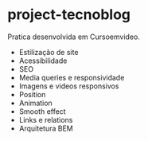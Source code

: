 # project-tecnoblog
 Pratica desenvolvida em Cursoemvideo.

* Estilização de site
* Acessibilidade
* SEO
* Media queries e responsividade
* Imagens e videos responsivos
* Position
* Animation
* Smooth effect
* Links e relations
* Arquitetura BEM

